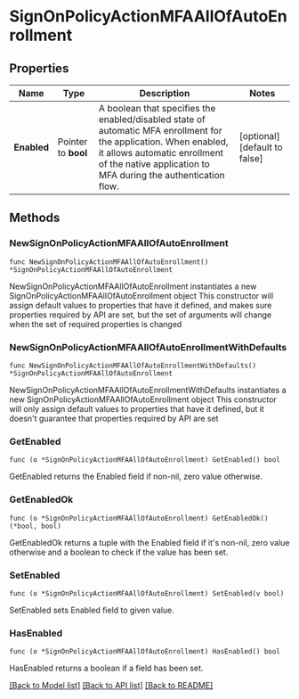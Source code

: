 # SignOnPolicyActionMFAAllOfAutoEnrollment

## Properties

Name | Type | Description | Notes
------------ | ------------- | ------------- | -------------
**Enabled** | Pointer to **bool** | A boolean that specifies the enabled/disabled state of automatic MFA enrollment for the application.  When enabled, it allows automatic enrollment of the native application to MFA during the authentication flow. | [optional] [default to false]

## Methods

### NewSignOnPolicyActionMFAAllOfAutoEnrollment

`func NewSignOnPolicyActionMFAAllOfAutoEnrollment() *SignOnPolicyActionMFAAllOfAutoEnrollment`

NewSignOnPolicyActionMFAAllOfAutoEnrollment instantiates a new SignOnPolicyActionMFAAllOfAutoEnrollment object
This constructor will assign default values to properties that have it defined,
and makes sure properties required by API are set, but the set of arguments
will change when the set of required properties is changed

### NewSignOnPolicyActionMFAAllOfAutoEnrollmentWithDefaults

`func NewSignOnPolicyActionMFAAllOfAutoEnrollmentWithDefaults() *SignOnPolicyActionMFAAllOfAutoEnrollment`

NewSignOnPolicyActionMFAAllOfAutoEnrollmentWithDefaults instantiates a new SignOnPolicyActionMFAAllOfAutoEnrollment object
This constructor will only assign default values to properties that have it defined,
but it doesn't guarantee that properties required by API are set

### GetEnabled

`func (o *SignOnPolicyActionMFAAllOfAutoEnrollment) GetEnabled() bool`

GetEnabled returns the Enabled field if non-nil, zero value otherwise.

### GetEnabledOk

`func (o *SignOnPolicyActionMFAAllOfAutoEnrollment) GetEnabledOk() (*bool, bool)`

GetEnabledOk returns a tuple with the Enabled field if it's non-nil, zero value otherwise
and a boolean to check if the value has been set.

### SetEnabled

`func (o *SignOnPolicyActionMFAAllOfAutoEnrollment) SetEnabled(v bool)`

SetEnabled sets Enabled field to given value.

### HasEnabled

`func (o *SignOnPolicyActionMFAAllOfAutoEnrollment) HasEnabled() bool`

HasEnabled returns a boolean if a field has been set.


[[Back to Model list]](../README.md#documentation-for-models) [[Back to API list]](../README.md#documentation-for-api-endpoints) [[Back to README]](../README.md)


